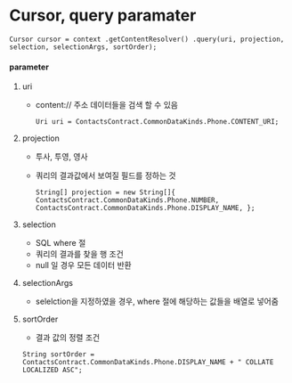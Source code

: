 
# Cursor, query paramater

```
Cursor cursor = context .getContentResolver() .query(uri, projection, selection, selectionArgs, sortOrder);
```

#### parameter

1.  uri
    
    -   content:// 주소 데이터들을 검색 할 수 있음
        
        ```
        Uri uri = ContactsContract.CommonDataKinds.Phone.CONTENT_URI;
        ```
        
2.  projection
    
    -   투사, 투영, 영사
        
    -   쿼리의 결과값에서 보여질 필드를 정하는 것
        
        ```
        String[] projection = new String[]{ ContactsContract.CommonDataKinds.Phone.NUMBER, ContactsContract.CommonDataKinds.Phone.DISPLAY_NAME, };
        ```
    
3.  selection
    
    -   SQL where 절
    -   쿼리의 결과를 찾을 행 조건
    -   null 일 경우 모든 데이터 반환

4.  selectionArgs
    -   selelction을 지정하였을 경우, where 절에 해당하는 값들을 배열로 넣어줌
    

5.  sortOrder
    -   결과 값의 정렬 조건
    ```
    String sortOrder = ContactsContract.CommonDataKinds.Phone.DISPLAY_NAME + " COLLATE LOCALIZED ASC";
    ```
